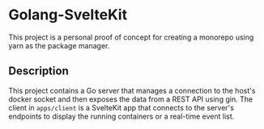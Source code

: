 # Golang-SvelteKit

This project is a personal proof of concept for creating a monorepo using yarn as the package manager.

## Description

This project contains a Go server that manages a connection to the host's docker socket and then exposes the data from a REST API using gin. The client in `apps/client` is a SvelteKit app that connects to the server's endpoints to display the running containers or a real-time event list.
